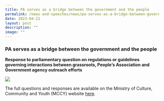 ```yaml
---
title: PA serves as a bridge between the government and the people
permalink: /news-and-speeches/news/pa-serves-as-a-bridge-between-government-and-people/
date: 2023-04-21
layout: post
description: ""
image: ""
---
```

### PA serves as a bridge between the government and the people
**Response to parliamentary question on regulations or guidelines governing interactions between grassroots, People’s Association and Government agency outreach efforts**

![](/images/NewsRoom/Parliament%20House.jpg)

The full questions and responses are available on the Ministry of Culture, Community and Youth (MCCY) website [here](https://www.mccy.gov.sg/about-us/news-and-resources/parliamentary-matters/2023/Apr/PA-serves-as-bridge-between-the-government-and-the-people).